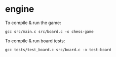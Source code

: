 # engine

To compile & run the game:
```
gcc src/main.c src/board.c -o chess-game
```

To compile & run board tests:
```
gcc tests/test_board.c src/board.c -o test-board
```